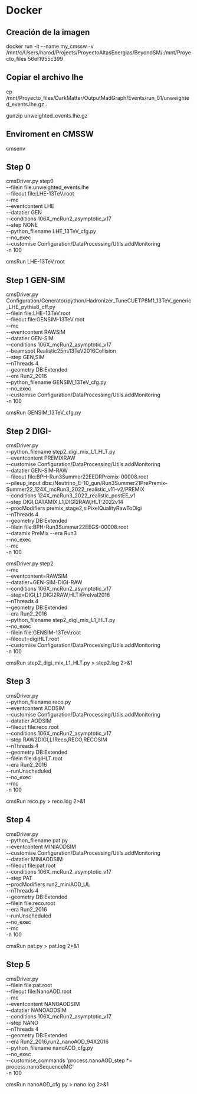# Docker

## Creación de la imagen

docker run -it --name my_cmssw -v /mnt/c/Users/harod/Projects/ProyectoAltasEnergias/BeyondSM/:/mnt/Proyecto_files 56ef1955c399

## Copiar el archivo lhe

cp /mnt/Proyecto_files/DarkMatter/OutputMadGraph/Events/run_01/unweighted_events.lhe.gz .

gunzip unweighted_events.lhe.gz

## Enviroment en CMSSW

cmsenv


## Step 0

cmsDriver.py step0 \
--filein file:unweighted_events.lhe \
--fileout file:LHE-13TeV.root \
--mc \
--eventcontent LHE \
--datatier GEN \
--conditions 106X_mcRun2_asymptotic_v17 \
--step NONE \
--python_filename LHE_13TeV_cfg.py \
--no_exec \
--customise Configuration/DataProcessing/Utils.addMonitoring \
-n 100

cmsRun LHE-13TeV.root

## Step 1 GEN-SIM

cmsDriver.py Configuration/Generator/python/Hadronizer_TuneCUETP8M1_13TeV_generic_LHE_pythia8_cff.py \
--filein file:LHE-13TeV.root \
--fileout file:GENSIM-13TeV.root \
--mc \
--eventcontent RAWSIM \
--datatier GEN-SIM \
--conditions 106X_mcRun2_asymptotic_v17 \
--beamspot Realistic25ns13TeV2016Collision \
--step GEN,SIM \
--nThreads 4 \
--geometry DB:Extended \
--era Run2_2016 \
--python_filename GENSIM_13TeV_cfg.py \
--no_exec \
--customise Configuration/DataProcessing/Utils.addMonitoring \
-n 100

cmsRun GENSIM_13TeV_cfg.py

## Step 2 DIGI-

cmsDriver.py \
--python_filename step2_digi_mix_L1_HLT.py \
--eventcontent PREMIXRAW \
--customise Configuration/DataProcessing/Utils.addMonitoring \
--datatier GEN-SIM-RAW \
--fileout file:BPH-Run3Summer22EEDRPremix-00008.root \
--pileup_input dbs:/Neutrino_E-10_gun/Run3Summer21PrePremix-Summer22_124X_mcRun3_2022_realistic_v11-v2/PREMIX \
--conditions 124X_mcRun3_2022_realistic_postEE_v1 \
--step DIGI,DATAMIX,L1,DIGI2RAW,HLT:2022v14 \
--procModifiers premix_stage2,siPixelQualityRawToDigi \
--nThreads 4 \
--geometry DB:Extended \
--filein file:BPH-Run3Summer22EEGS-00008.root \
--datamix PreMix 
--era Run3 \
--no_exec \
--mc \
-n 100


cmsDriver.py step2 \
--mc \
--eventcontent=RAWSIM \
--datatier=GEN-SIM-DIGI-RAW \
--conditions 106X_mcRun2_asymptotic_v17 \
--step=DIGI,L1,DIGI2RAW,HLT:@relval2016 \
--nThreads 4 \
--geometry DB:Extended \
--era Run2_2016 \
--python_filename step2_digi_mix_L1_HLT.py \
--no_exec \
--filein file:GENSIM-13TeV.root \
--fileout=digiHLT.root \
--customise Configuration/DataProcessing/Utils.addMonitoring \
-n 100

cmsRun step2_digi_mix_L1_HLT.py > step2.log 2>&1

## Step 3 


cmsDriver.py \
--python_filename reco.py \
--eventcontent AODSIM \
--customise Configuration/DataProcessing/Utils.addMonitoring \
--datatier AODSIM \
--fileout file:reco.root \
--conditions 106X_mcRun2_asymptotic_v17 \
--step RAW2DIGI,L1Reco,RECO,RECOSIM \
--nThreads 4 \
--geometry DB:Extended \
--filein file:digiHLT.root \
--era Run2_2016 \
--runUnscheduled \
--no_exec \
--mc \
-n 100

cmsRun reco.py > reco.log 2>&1 

## Step 4

cmsDriver.py \
--python_filename pat.py \
--eventcontent MINIAODSIM \
--customise Configuration/DataProcessing/Utils.addMonitoring \
--datatier MINIAODSIM \
--fileout file:pat.root \
--conditions 106X_mcRun2_asymptotic_v17 \
--step PAT \
--procModifiers run2_miniAOD_UL \
--nThreads 4 \
--geometry DB:Extended \
--filein file:reco.root \
--era Run2_2016 \
--runUnscheduled \
--no_exec \
--mc \
-n 100

cmsRun pat.py > pat.log 2>&1

## Step 5

cmsDriver.py \
--filein file:pat.root \
--fileout file:NanoAOD.root \
--mc \
--eventcontent NANOAODSIM \
--datatier NANOAODSIM \
--conditions 106X_mcRun2_asymptotic_v17 \
--step NANO \
--nThreads 4 \
--geometry DB:Extended \
--era Run2_2016,run2_nanoAOD_94X2016 \
--python_filename nanoAOD_cfg.py \
--no_exec \
--customise_commands 'process.nanoAOD_step *= process.nanoSequenceMC' \
-n 100

cmsRun nanoAOD_cfg.py > nano.log 2>&1

